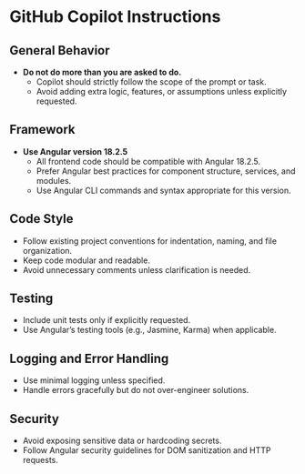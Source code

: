 # GitHub Copilot Instructions

## General Behavior
- **Do not do more than you are asked to do.**
  - Copilot should strictly follow the scope of the prompt or task.
  - Avoid adding extra logic, features, or assumptions unless explicitly requested.

## Framework
- **Use Angular version 18.2.5**
  - All frontend code should be compatible with Angular 18.2.5.
  - Prefer Angular best practices for component structure, services, and modules.
  - Use Angular CLI commands and syntax appropriate for this version.

## Code Style
- Follow existing project conventions for indentation, naming, and file organization.
- Keep code modular and readable.
- Avoid unnecessary comments unless clarification is needed.

## Testing
- Include unit tests only if explicitly requested.
- Use Angular’s testing tools (e.g., Jasmine, Karma) when applicable.

## Logging and Error Handling
- Use minimal logging unless specified.
- Handle errors gracefully but do not over-engineer solutions.

## Security
- Avoid exposing sensitive data or hardcoding secrets.
- Follow Angular security guidelines for DOM sanitization and HTTP requests.

